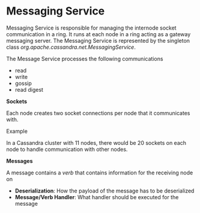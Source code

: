 # Messaging Service

Messaging Service is responsible for managing the internode socket communication in a ring. 
It runs at each node in a ring acting as a gateway messaging server. 
The Messaging Service is represented by the singleton class *org.apache.cassandra.net.MessagingService*.

The Message Service processes the following communications

* read
* write
* gossip
* read digest

**Sockets**

Each node creates two socket connections per node that it communicates with. 

Example

In a Cassandra cluster with 11 nodes, there would be 20 sockets on each node to handle communication with other nodes.

**Messages**

A message contains a *verb* that contains information for the receiving node on

* **Deserialization**: How the payload of the message has to be deserialized
* **Message/Verb Handler**: What handler should be executed for the message



